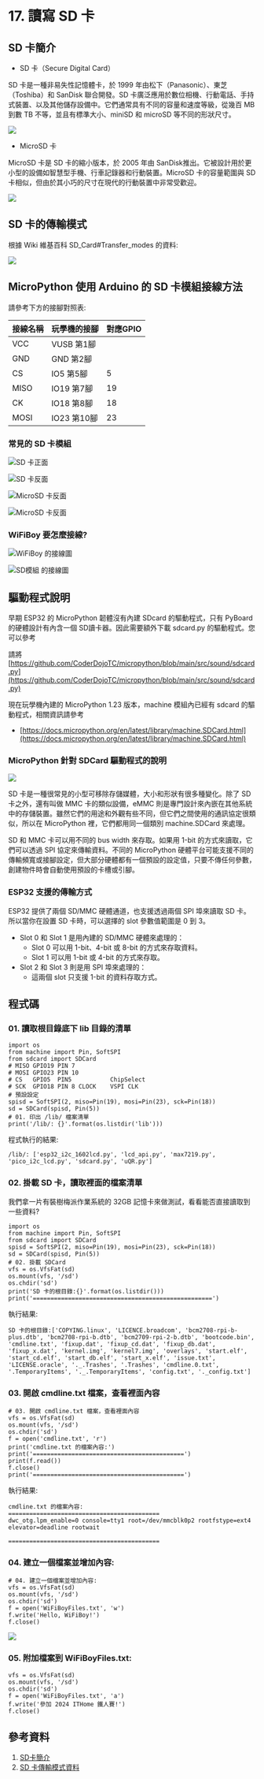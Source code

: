 # 17. 讀寫 SD 卡

## SD 卡簡介

* SD 卡（Secure Digital Card）

SD 卡是一種非易失性記憶體卡，於 1999 年由松下（Panasonic）、東芝（Toshiba）和 SanDisk 聯合開發。SD 卡廣泛應用於數位相機、行動電話、手持式裝置、以及其他儲存設備中。它們通常具有不同的容量和速度等級，從幾百 MB 到數 TB 不等，並且有標準大小、miniSD 和 microSD 等不同的形狀尺寸。

![](https://upload.wikimedia.org/wikipedia/commons/thumb/8/89/SD_card_unlocked_and_locked.svg/1024px-SD_card_unlocked_and_locked.svg.png)


* MicroSD 卡
  
MicroSD 卡是 SD 卡的縮小版本，於 2005 年由 SanDisk推出。它被設計用於更小型的設備如智慧型手機、行車記錄器和行動裝置。MicroSD 卡的容量範圍與 SD 卡相似，但由於其小巧的尺寸在現代的行動裝置中非常受歡迎。

![](https://upload.wikimedia.org/wikipedia/commons/c/c6/Sdadaptersandcards.jpg)

## SD 卡的傳輸模式

根據 Wiki 維基百科 SD_Card#Transfer_modes 的資料:

![](https://upload.wikimedia.org/wikipedia/commons/thumb/a/ab/MMC-SD-miniSD-microSD-Color-Numbers-Names.gif/330px-MMC-SD-miniSD-microSD-Color-Numbers-Names.gif)

## MicroPython 使用 Arduino 的 SD 卡模組接線方法

請參考下方的接腳對照表:

接線名稱 | 玩學機的接腳  | 對應GPIO|
--------|--------------|---------|
VCC	    |  VUSB 第1腳   |        |	
GND 	|  GND  第2腳  |  	     |   
CS 	    |  IO5  第5腳  |  	5    | 
MISO	|  IO19 第7腳  |  19	 | 
CK	    |  IO18 第8腳  |  18	 | 
MOSI	|  IO23 第10腳  |  23	 | 

### 常見的 SD 卡模組

![SD 卡正面](/img/17/Python17_01.png)

![SD 卡反面](/img/17/Python17_02.png)

![MicroSD 卡反面](/img/17/Python17_03.png)

![MicroSD 卡反面](/img/17/Python17_04.png)

### WiFiBoy 要怎麼接線?

![WiFiBoy 的接線圖](/img/17/Python17_05.png)

![SD模組 的接線圖](/img/17/Python17_06.png)


## 驅動程式說明

早期 ESP32 的 MicroPython 韌體沒有內建 SDcard 的驅動程式，只有 PyBoard 的硬體設計有內含一個 SD讀卡器。因此需要額外下載 sdcard.py 的驅動程式。您可以參考

請將 [https://github.com/CoderDojoTC/micropython/blob/main/src/sound/sdcard.py](https://github.com/CoderDojoTC/micropython/blob/main/src/sound/sdcard.py) 

現在玩學機內建的 MicroPython 1.23 版本，machine 模組內已經有 sdcard 的驅動程式，相關資訊請參考

* [https://docs.micropython.org/en/latest/library/machine.SDCard.html](https://docs.micropython.org/en/latest/library/machine.SDCard.html)

### MicroPython 針對 SDCard 驅動程式的說明

![](/img/17/Python17_07.png)

SD 卡是一種很常見的小型可移除存儲媒體，大小和形狀有很多種變化。除了 SD 卡之外，還有叫做 MMC 卡的類似設備，eMMC 則是專門設計來內嵌在其他系統中的存儲裝置。雖然它們的用途和外觀有些不同，但它們之間使用的通訊協定很類似，所以在 MicroPython 裡，它們都用同一個類別 machine.SDCard 來處理。

SD 和 MMC 卡可以用不同的 bus width 來存取。如果用 1-bit 的方式來讀取，它們可以透過 SPI 協定來傳輸資料。不同的 MicroPython 硬體平台可能支援不同的傳輸頻寬或接腳設定，但大部分硬體都有一個預設的設定值，只要不傳任何參數，創建物件時會自動使用預設的卡槽或引腳。

### ESP32 支援的傳輸方式

ESP32 提供了兩個 SD/MMC 硬體通道，也支援透過兩個 SPI 埠來讀取 SD 卡。所以當你在設置 SD 卡時，可以選擇的 slot 參數值範圍是 0 到 3。

* Slot 0 和 Slot 1 是用內建的 SD/MMC 硬體來處理的：
    * Slot 0 可以用 1-bit、4-bit 或 8-bit 的方式來存取資料。
    * Slot 1 可以用 1-bit 或 4-bit 的方式來存取。
* Slot 2 和 Slot 3 則是用 SPI 埠來處理的：
    * 這兩個 slot 只支援 1-bit 的資料存取方式。

## 程式碼

### 01. 讀取根目錄底下 lib 目錄的清單

```
import os
from machine import Pin, SoftSPI
from sdcard import SDCard
# MISO GPIO19 PIN 7
# MOSI GPIO23 PIN 10
# CS   GPIO5  PIN5           ChipSelect
# SCK  GPIO18 PIN 8 CLOCK    VSPI CLK
# 預設設定
spisd = SoftSPI(2, miso=Pin(19), mosi=Pin(23), sck=Pin(18))
sd = SDCard(spisd, Pin(5))
# 01. 印出 /lib/ 檔案清單
print('/lib/: {}'.format(os.listdir('lib')))
```

程式執行的結果:

```
/lib/: ['esp32_i2c_1602lcd.py', 'lcd_api.py', 'max7219.py', 'pico_i2c_lcd.py', 'sdcard.py', 'uQR.py']
```

### 02. 掛載 SD 卡，讀取裡面的檔案清單

我們拿一片有裝樹梅派作業系統的 32GB 記憶卡來做測試，看看能否直接讀取到一些資料?

```
import os
from machine import Pin, SoftSPI
from sdcard import SDCard
spisd = SoftSPI(2, miso=Pin(19), mosi=Pin(23), sck=Pin(18))
sd = SDCard(spisd, Pin(5))
# 02. 掛載 SDCard
vfs = os.VfsFat(sd)
os.mount(vfs, '/sd')
os.chdir('sd')
print('SD 卡的根目錄:{}'.format(os.listdir()))
print('===================================================')
```

執行結果:

```
SD 卡的根目錄:['COPYING.linux', 'LICENCE.broadcom', 'bcm2708-rpi-b-plus.dtb', 'bcm2708-rpi-b.dtb', 'bcm2709-rpi-2-b.dtb', 'bootcode.bin', 'cmdline.txt', 'fixup.dat', 'fixup_cd.dat', 'fixup_db.dat', 'fixup_x.dat', 'kernel.img', 'kernel7.img', 'overlays', 'start.elf', 'start_cd.elf', 'start_db.elf', 'start_x.elf', 'issue.txt', 'LICENSE.oracle', '._.Trashes', '.Trashes', 'cmdline.0.txt', '.TemporaryItems', '._.TemporaryItems', 'config.txt', '._config.txt']
```

### 03. 開啟 cmdline.txt 檔案，查看裡面內容

```
# 03. 開啟 cmdline.txt 檔案，查看裡面內容
vfs = os.VfsFat(sd)
os.mount(vfs, '/sd')
os.chdir('sd')
f = open('cmdline.txt', 'r')
print('cmdline.txt 的檔案內容:')
print('===========================================')
print(f.read())
f.close()
print('===========================================')

```

執行結果:

```
cmdline.txt 的檔案內容:
===========================================
dwc_otg.lpm_enable=0 console=tty1 root=/dev/mmcblk0p2 rootfstype=ext4 elevator=deadline rootwait

===========================================
```

### 04. 建立一個檔案並增加內容:

```
# 04. 建立一個檔案並增加內容:
vfs = os.VfsFat(sd)
os.mount(vfs, '/sd')
os.chdir('sd')
f = open('WiFiBoyFiles.txt', 'w')
f.write('Hello, WiFiBoy!')
f.close()
```

![](/img/17/Python17_08.png)

### 05. 附加檔案到 WiFiBoyFiles.txt:

```
vfs = os.VfsFat(sd)
os.mount(vfs, '/sd')
os.chdir('sd')
f = open('WiFiBoyFiles.txt', 'a')
f.write('參加 2024 ITHome 鐵人賽!')
f.close()
```

## 參考資料

1. [SD卡簡介](https://en.wikipedia.org/wiki/SD_card)
2. [SD 卡傳輸模式資料](https://en.wikipedia.org/wiki/SD_card#Transfer_modes)